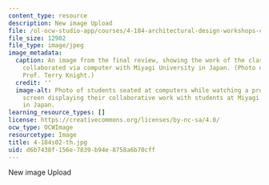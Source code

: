 ```yaml
---
content_type: resource
description: New image Upload
file: /ol-ocw-studio-app/courses/4-184-architectural-design-workshops-computational-design-for-housing-spring-2002/d6b7438f156e7839b94e8758a6b70cff_4-184s02-th.jpg
file_size: 12902
file_type: image/jpeg
image_metadata:
  caption: An image from the final review, showing the work of the class and how they
    collaborated via computer with Miyagi University in Japan. (Photo courtesy of
    Prof. Terry Knight.)
  credit: ''
  image-alt: Photo of students seated at computers while watching a projected computer
    screen displaying their collaborative work with students at Miyagi University
    in Japan.
learning_resource_types: []
license: https://creativecommons.org/licenses/by-nc-sa/4.0/
ocw_type: OCWImage
resourcetype: Image
title: 4-184s02-th.jpg
uid: d6b7438f-156e-7839-b94e-8758a6b70cff
---
```

New image Upload
